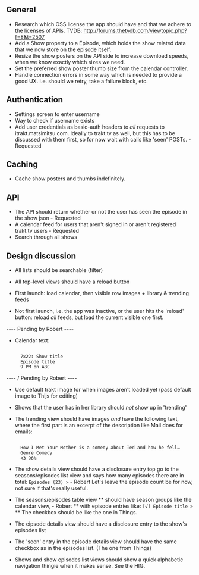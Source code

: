 General
-------

* Research which OSS license the app should have and that we adhere to the licenses of APIs.
  TVDB: http://forums.thetvdb.com/viewtopic.php?f=8&t=2507
* Add a Show property to a Episode, which holds the show related data that we now store on the episode itself.
* Resize the show posters on the API side to increase download speeds, when we know exactly which sizes we need.
* Set the preferred show poster thumb size from the calendar controller.
* Handle connection errors in some way which is needed to provide a good UX. I.e. should we retry, take a failure block, etc.

Authentication
--------------

* Settings screen to enter username
* Way to check if username exists
* Add user credentials as basic-auth headers to _all_ requests to itrakt.matsimitsu.com.
  Ideally to trakt.tv as well, but this has to be discussed with them first, so for now wait with calls like 'seen' POSTs. - Requested

Caching
-------

* Cache show posters and thumbs indefinitely.

API
---

* The API should return whether or not the user has seen the episode in the show json - Requested
* A calendar feed for users that aren't signed in or aren't registered trakt.tv users - Requested
* Search through all shows

Design discussion
-----------------

* All lists should be searchable (filter)
* All top-level views should have a reload button

* First launch: load calendar, then visible row images + library & trending feeds
* Not first launch, i.e. the app was inactive, or the user hits the 'reload' button: reload _all_ feeds, but load the current visible one first.

---- Pending by Robert ----
* Calendar text:
  <pre><code>
    7x22: Show title
    Episode title
    9 PM on ABC
  </code></pre>
---- / Pending by Robert ----

* Use default trakt image for when images aren't loaded yet (pass default image to Thijs for editing)

* Shows that the user has in her library should *not* show up in 'trending'

* The trending view should have images *and* have the following text, where the first part is an excerpt of the description like Mail does for emails:
  <pre><code>
    How I Met Your Mother is a comedy about Ted and how he fell…
    Genre Comedy
    <3 96%
  </code></pre>


* The show details view should have a disclosure entry top go to the seasons/episodes list view and says how many episodes there are in total: `Episodes (23) >` - Robert
  Let's leave the episode count be for now, not sure if that's really useful.
* The seasons/episodes table view
**  should have season groups like the calendar view, - Robert
**  with episode entries like: `[√] Episode title >`
**  The checkbox should be like the one in Things.

* The eipsode details view should have a disclosure entry to the show's episodes list
* The 'seen' entry in the episode details view should have the same checkbox as in the episodes list. (The one from Things)

* Shows and show episodes list views should show a quick alphabetic navigation thingie when it makes sense. See the HIG.

